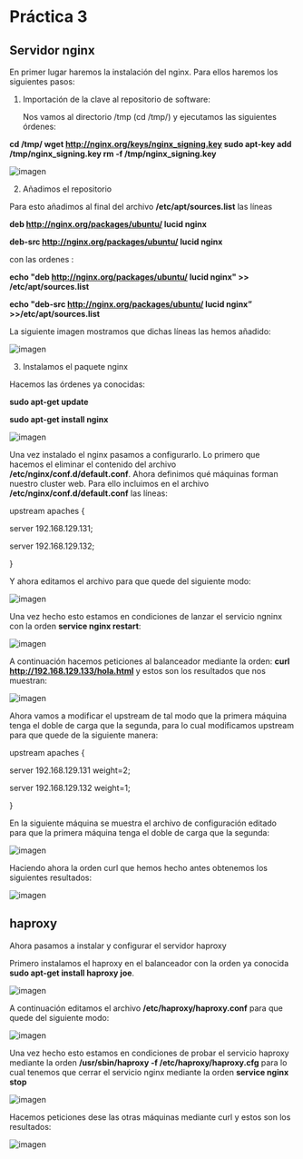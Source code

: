 # Práctica 3

## Servidor nginx

En primer lugar haremos la instalación del nginx. Para ellos haremos los siguientes pasos:

1. Importación de la clave al repositorio de software:

   Nos vamos al directorio /tmp (cd /tmp/) y ejecutamos las siguientes órdenes:

**cd /tmp/
wget http://nginx.org/keys/nginx_signing.key
sudo apt-key add /tmp/nginx_signing.key
rm -f /tmp/nginx_signing.key**

![imagen](https://github.com/seramoral/Repositorio-Seraf-n/blob/master/Practica3/Figura1.png)

2. Añadimos el repositorio

Para esto añadimos al final del archivo **/etc/apt/sources.list** las líneas 

**deb http://nginx.org/packages/ubuntu/ lucid nginx**

**deb-src http://nginx.org/packages/ubuntu/ lucid nginx**

con las ordenes : 

**echo "deb http://nginx.org/packages/ubuntu/ lucid nginx" >> /etc/apt/sources.list**

**echo "deb-src http://nginx.org/packages/ubuntu/ lucid nginx” >>/etc/apt/sources.list**

La siguiente imagen mostramos que dichas líneas las hemos añadido: 

![imagen](https://github.com/seramoral/Repositorio-Seraf-n/blob/master/Practica3/Figura2.png)

3. Instalamos el paquete nginx

Hacemos las órdenes ya conocidas:

**sudo apt-get update**

**sudo apt-get install nginx**

![imagen](https://github.com/seramoral/Repositorio-Seraf-n/blob/master/Practica3/Figura3.png)

Una vez instalado el nginx pasamos a configurarlo. Lo primero que hacemos el eliminar el contenido del archivo **/etc/nginx/conf.d/default.conf**. 
Ahora definimos qué máquinas forman nuestro cluster web. Para ello incluimos en el archivo **/etc/nginx/conf.d/default.conf** las líneas:

upstream apaches {

server 192.168.129.131;

server 192.168.129.132;

}

Y ahora editamos el archivo para que quede del siguiente modo:

![imagen](https://github.com/seramoral/Repositorio-Seraf-n/blob/master/Practica3/Figura4.png)

Una vez hecho esto estamos en condiciones de lanzar el servicio ngninx con la orden 
**service nginx restart**:

![imagen](https://github.com/seramoral/Repositorio-Seraf-n/blob/master/Practica3/Figura5.png)

A continuación hacemos peticiones al balanceador mediante la orden:
**curl http://192.168.129.133/hola.html**
 y estos son los resultados que nos muestran:

![imagen](https://github.com/seramoral/Repositorio-Seraf-n/blob/master/Practica3/Figura6.png)

Ahora vamos a modificar el upstream de tal modo que la primera máquina tenga el doble de carga que la segunda, para lo cual modificamos upstream para que quede de la siguiente manera:

upstream apaches {

server 192.168.129.131 weight=2;

server 192.168.129.132 weight=1;

}

En la siguiente máquina se muestra el archivo de configuración editado para que la primera máquina tenga el doble de carga que la segunda:

![imagen](https://github.com/seramoral/Repositorio-Seraf-n/blob/master/Practica3/Figura7.png)

Haciendo ahora la orden curl que hemos hecho antes obtenemos los siguientes resultados:

![imagen](https://github.com/seramoral/Repositorio-Seraf-n/blob/master/Practica3/Figura8.png)

## haproxy 

Ahora pasamos a instalar y configurar el servidor haproxy

Primero instalamos el haproxy en el balanceador con la orden ya conocida **sudo apt-get install haproxy joe**.

![imagen](https://github.com/seramoral/Repositorio-Seraf-n/blob/master/Practica3/Figura9.png)

A continuación editamos el archivo **/etc/haproxy/haproxy.conf** para que quede del siguiente modo:

![imagen](https://github.com/seramoral/Repositorio-Seraf-n/blob/master/Practica3/Figura10.png)

Una vez hecho esto estamos en condiciones de probar el servicio haproxy mediante la orden **/usr/sbin/haproxy -f /etc/haproxy/haproxy.cfg** para lo cual tenemos que cerrar el servicio nginx mediante la orden **service nginx stop**

![imagen](https://github.com/seramoral/Repositorio-Seraf-n/blob/master/Practica3/Figura11.png)

Hacemos peticiones dese las otras máquinas mediante curl y estos son los resultados:

![imagen](https://github.com/seramoral/Repositorio-Seraf-n/blob/master/Practica3/Figura12.png)















